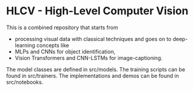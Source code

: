 # HLCV - High-Level Computer Vision

This is a combined repository that starts from
  - processing visual data with classical techniques and goes on to deep-learning concepts like 
  - MLPs and CNNs for object identification, 
  - Vision Transformers and CNN-LSTMs for image-captioning.  

The model classes are defined in src/models.
The training scripts can be found in src/trainers.
The implementations and demos can be found in src/notebooks.
